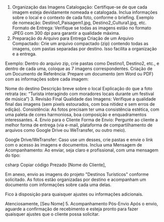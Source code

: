 1. Organização das Imagens
Catalogação: Certifique-se de que cada imagem esteja devidamente nomeada e catalogada. Inclua informações sobre o local e o contexto de cada foto, conforme o briefing.
Exemplo de nomeação: Destino1_Paisagem1.jpg, Destino2_Cultura1.jpg, etc.
Formato de Entrega: Verifique se todas as imagens estão no formato JPEG com 300 dpi para garantir a qualidade máxima.
2. Preparação do Arquivo para Entrega
Criação de um Arquivo Compactado: Crie um arquivo compactado (zip) contendo todas as imagens, com pastas separadas por destino. Isso facilita a organização e a entrega.

Exemplo: Dentro do arquivo zip, crie pastas como Destino1, Destino2, etc., e dentro de cada uma, coloque as 7 imagens correspondentes.
Criação de um Documento de Referência: Prepare um documento (em Word ou PDF) com as informações sobre cada imagem:

Nome do destino
Descrição breve sobre o local
Explicação do que a foto retrata (ex: “Turista interagindo com moradores locais durante um festival de música”)
3. Revisão Final
Qualidade das Imagens: Verifique a qualidade final das imagens (sem pixels estourados, com boa nitidez e sem erros de edição).
Consistência: As fotos precisam ter uma consistência estética, com uma paleta de cores harmoniosa, boa composição e enquadramentos interessantes.
4. Envio para o Cliente
Forma de Envio: Pergunte ao cliente a melhor forma de entrega (via e-mail, plataforma de compartilhamento de arquivos como Google Drive ou WeTransfer, ou outro meio).

Google Drive/WeTransfer: Caso use um desses, crie pastas e envie o link com o acesso às imagens e documentos.
Inclua uma Mensagem de Acompanhamento: Ao enviar, seja claro e profissional, com uma mensagem do tipo:

csharp
Copiar código
Prezado [Nome do Cliente],

Em anexo, envio as imagens do projeto "Destinos Turísticos" conforme solicitado. As fotos estão organizadas por destino e acompanham um documento com informações sobre cada uma delas.

Fico à disposição para quaisquer ajustes ou informações adicionais.

Atenciosamente,
[Seu Nome]
5. Acompanhamento Pós-Envio
Após o envio, aguarde a confirmação de recebimento e esteja pronto para fazer quaisquer ajustes que o cliente possa solicitar.